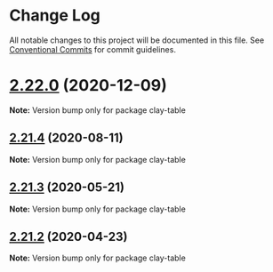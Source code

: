 # Change Log

All notable changes to this project will be documented in this file.
See [Conventional Commits](https://conventionalcommits.org) for commit guidelines.

# [2.22.0](https://github.com/liferay/clay/tree/master/packages/clay-table/compare/v2.21.5...v2.22.0) (2020-12-09)

**Note:** Version bump only for package clay-table





## [2.21.4](https://github.com/liferay/clay/tree/master/packages/clay-table/compare/v2.21.3...v2.21.4) (2020-08-11)

**Note:** Version bump only for package clay-table





## [2.21.3](https://github.com/liferay/clay/tree/master/packages/clay-table/compare/v2.21.2...v2.21.3) (2020-05-21)

**Note:** Version bump only for package clay-table





## [2.21.2](https://github.com/liferay/clay/tree/master/packages/clay-table/compare/v2.21.1...v2.21.2) (2020-04-23)

**Note:** Version bump only for package clay-table
